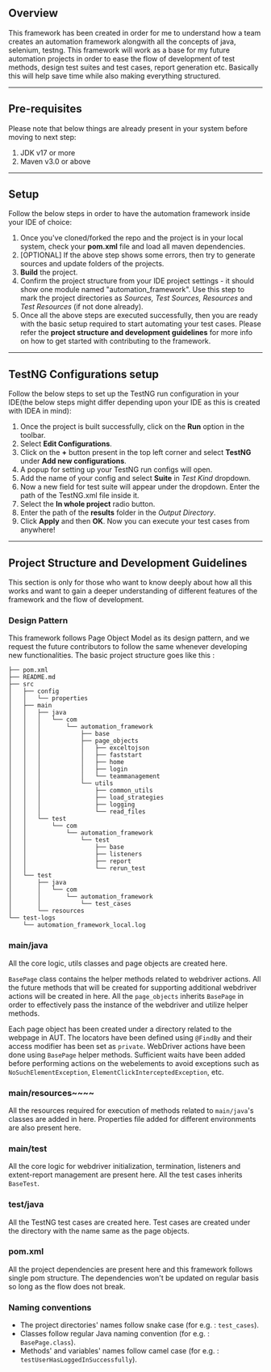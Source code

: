 ## Overview

This framework has been created in order for me to understand how a team creates an automation framework alongwith all the concepts of java, selenium, testng. This framework will work as a base for my future automation projects in order to ease the flow of development of
test methods, design test suites and test cases, report generation etc. Basically this will help save time while also
making everything structured.

---

## Pre-requisites

Please note that below things are already present in your system before moving to next step:

1. JDK v17 or more
2. Maven v3.0 or above

---

## Setup

Follow the below steps in order to have the automation framework inside your IDE of choice:

1. Once you've cloned/forked the repo and the project is in your local system, check your **pom.xml** file and load all maven dependencies.
2. [OPTIONAL] If the above step shows some errors, then try to generate sources and update folders of the projects.
3. **Build** the project.
4. Confirm the project structure from your IDE project settings - it should show one module named "automation_framework". Use this step to mark the project directories as _Sources, Test Sources, Resources_ and _Test Resources_ (if not done already).
5. Once all the above steps are executed successfully, then you are ready with the basic setup required to start automating your test cases. Please refer the **project structure and development guidelines** for more info on how to get started with contributing to the framework.

---

## TestNG Configurations setup

Follow the below steps to set up the TestNG run configuration in your IDE(the below steps might differ depending upon
your IDE as this is created with IDEA in mind):

1. Once the project is built successfully, click on the **Run** option in the toolbar.
2. Select **Edit Configurations**.
3. Click on the **+** button present in the top left corner and select **TestNG** under **Add new configurations**.
4. A popup for setting up your TestNG run configs will open.
5. Add the name of your config and select **Suite** in *Test Kind* dropdown.
6. Now a new field for test suite will appear under the dropdown. Enter the path of the TestNG.xml file inside it.
7. Select the **In whole project** radio button.
8. Enter the path of the **results** folder in the *Output Directory*.
9. Click **Apply** and then **OK**. Now you can execute your test cases from anywhere!

---

## Project Structure and Development Guidelines

This section is only for those who want to know deeply about how all this works  and want to gain a deeper understanding of different features of the framework and the flow of development.

### Design Pattern

This framework follows Page Object Model as its design pattern, and we request the future contributors to follow the same whenever developing new functionalities. The basic project structure goes like this : 

```
├── pom.xml
├── README.md
├── src
│   ├── config
│   │   └── properties
│   ├── main
│   │   ├── java
│   │   │   └── com
│   │   │       └── automation_framework
│   │   │           ├── base
│   │   │           ├── page_objects
│   │   │           │   ├── exceltojson
│   │   │           │   ├── faststart
│   │   │           │   ├── home
│   │   │           │   ├── login
│   │   │           │   └── teammanagement
│   │   │           └── utils
│   │   │               ├── common_utils
│   │   │               ├── load_strategies
│   │   │               ├── logging
│   │   │               └── read_files
│   │   └── test
│   │       └── com
│   │           └── automation_framework
│   │               └── test
│   │                   ├── base
│   │                   ├── listeners
│   │                   ├── report
│   │                   └── rerun_test
│   └── test
│       ├── java
│       │   └── com
│       │       └── automation_framework
│       │           └── test_cases
│       └── resources
└── test-logs
    └── automation_framework_local.log

```

### main/java

All the core logic, utils classes and page objects are created here.

`BasePage` class contains the helper methods related to webdriver actions. All the future methods that will be created for supporting additional webdriver actions will be created in here. All the `page_objects` inherits `BasePage` in order to effectively pass the instance of the webdriver and utilize helper methods. 

Each page object has been created under a directory related to the webpage in AUT. The locators have been defined using `@FindBy` and their access modifier has been set as `private`. WebDriver actions have been done using `BasePage` helper methods. Sufficient waits have been added before performing actions on the webelements to avoid exceptions such as `NoSuchElementException`, `ElementClickInterceptedException`, etc. 

### main/resources~~~~

All the resources required for execution of methods related to `main/java`'s classes are added in here. Properties file added for different environments are also present here.

### main/test

All the core logic for webdriver initialization, termination, listeners and extent-report management are present here. All the test cases inherits `BaseTest`.

### test/java

All the TestNG test cases are created here. Test cases are created under the directory with the name same as the page objects. 

### pom.xml

All the project dependencies are present here and this framework follows single pom structure. The dependencies won't be updated on regular basis so long as the flow does not break.

### Naming conventions

- The project directories' names follow snake case (for e.g. : `test_cases`).
- Classes follow regular Java naming convention (for e.g. : `BasePage.class`).
- Methods' and variables' names follow camel case (for e.g. : `testUserHasLoggedInSuccessfully`).